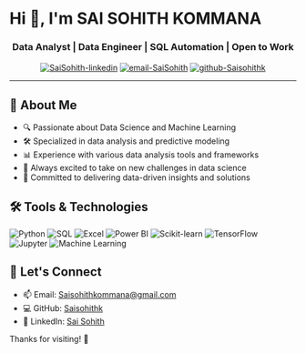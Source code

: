 # Hi 👋, I'm SAI SOHITH KOMMANA

<h3 align="center">Data Analyst | Data Engineer | SQL Automation | Open to Work</h3>

<p align="center">
  <a href="https://www.linkedin.com/in/sai-sohith-410s62s11/" target="blank"><img align="center" src="https://img.shields.io/badge/LinkedIn-blue?style=for-the-badge&logo=linkedin&logoColor=white" alt="SaiSohith-linkedin"/></a>
  <a href="mailto:Saisohithkommana@gmail.com" target="blank"><img align="center" src="https://img.shields.io/badge/Email-D14836?style=for-the-badge&logo=gmail&logoColor=white" alt="email-SaiSohith"/></a>
  <a href="https://github.com/Saisohithk" target="blank"><img align="center" src="https://img.shields.io/badge/GitHub-181717?style=for-the-badge&logo=github&logoColor=white" alt="github-Saisohithk"/></a>
</p>

---

## 🧭 About Me
- 🔍 Passionate about Data Science and Machine Learning
- 🛠️ Specialized in data analysis and predictive modeling
- 📊 Experience with various data analysis tools and frameworks
- 👀 Always excited to take on new challenges in data science
- 🧠 Committed to delivering data-driven insights and solutions

## 🛠️ Tools & Technologies
<p align="left">
  <img src="https://img.shields.io/badge/Python-3776AB?style=for-the-badge&logo=python&logoColor=white" alt="Python"/>
  <img src="https://img.shields.io/badge/SQL-4479A1?style=for-the-badge&logo=postgresql&logoColor=white" alt="SQL"/>
  <img src="https://img.shields.io/badge/Excel-217346?style=for-the-badge&logo=microsoft-excel&logoColor=white" alt="Excel"/>
  <img src="https://img.shields.io/badge/Power_BI-F2C811?style=for-the-badge&logo=powerbi&logoColor=black" alt="Power BI"/>
  <img src="https://img.shields.io/badge/scikit--learn-F7931E?style=for-the-badge&logo=scikit-learn&logoColor=white" alt="Scikit-learn"/>
  <img src="https://img.shields.io/badge/TensorFlow-FF6F00?style=for-the-badge&logo=tensorflow&logoColor=white" alt="TensorFlow"/>
  <img src="https://img.shields.io/badge/Jupyter-F37626?style=for-the-badge&logo=jupyter&logoColor=white" alt="Jupyter"/>
  <img src="https://img.shields.io/badge/Machine_Learning-FF6F00?style=for-the-badge&logo=machine-learning&logoColor=white" alt="Machine Learning"/>
</p>


## 🤝 Let's Connect
- 📫 Email: Saisohithkommana@gmail.com
- 💻 GitHub: [Saisohithk](https://github.com/Saisohithk)
- 🔗 LinkedIn: [Sai Sohith](www.linkedin.com/in/sai-sohith-410s62s11)



Thanks for visiting! 🌱
